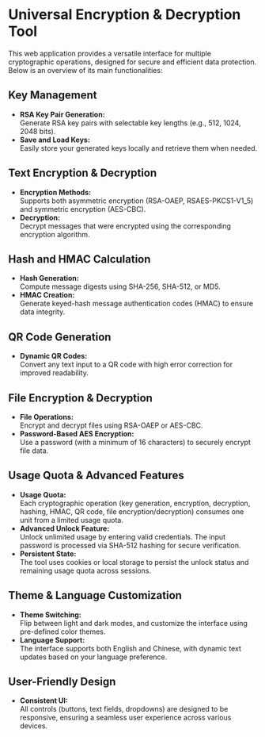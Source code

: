 # Universal Encryption & Decryption Tool

This web application provides a versatile interface for multiple cryptographic operations, designed for secure and efficient data protection. Below is an overview of its main functionalities:

## Key Management
- **RSA Key Pair Generation:**  
  Generate RSA key pairs with selectable key lengths (e.g., 512, 1024, 2048 bits).
- **Save and Load Keys:**  
  Easily store your generated keys locally and retrieve them when needed.

## Text Encryption & Decryption
- **Encryption Methods:**  
  Supports both asymmetric encryption (RSA-OAEP, RSAES-PKCS1-V1_5) and symmetric encryption (AES-CBC).
- **Decryption:**  
  Decrypt messages that were encrypted using the corresponding encryption algorithm.

## Hash and HMAC Calculation
- **Hash Generation:**  
  Compute message digests using SHA-256, SHA-512, or MD5.
- **HMAC Creation:**  
  Generate keyed-hash message authentication codes (HMAC) to ensure data integrity.

## QR Code Generation
- **Dynamic QR Codes:**  
  Convert any text input to a QR code with high error correction for improved readability.

## File Encryption & Decryption
- **File Operations:**  
  Encrypt and decrypt files using RSA-OAEP or AES-CBC.
- **Password-Based AES Encryption:**  
  Use a password (with a minimum of 16 characters) to securely encrypt file data.

## Usage Quota & Advanced Features
- **Usage Quota:**  
  Each cryptographic operation (key generation, encryption, decryption, hashing, HMAC, QR code, file encryption/decryption) consumes one unit from a limited usage quota.
- **Advanced Unlock Feature:**  
  Unlock unlimited usage by entering valid credentials. The input password is processed via SHA-512 hashing for secure verification.
- **Persistent State:**  
  The tool uses cookies or local storage to persist the unlock status and remaining usage quota across sessions.

## Theme & Language Customization
- **Theme Switching:**  
  Flip between light and dark modes, and customize the interface using pre-defined color themes.
- **Language Support:**  
  The interface supports both English and Chinese, with dynamic text updates based on your language preference.

## User-Friendly Design
- **Consistent UI:**  
  All controls (buttons, text fields, dropdowns) are designed to be responsive, ensuring a seamless user experience across various devices.
